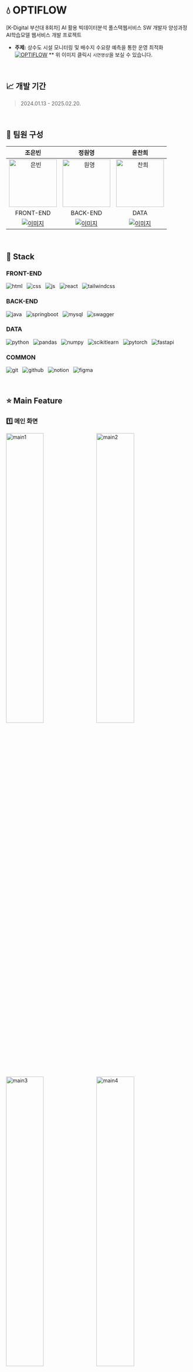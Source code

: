# 💧 OPTIFLOW
[K-Digital 부산대 8회차] AI 활용 빅데이터분석 풀스택웹서비스 SW 개발자 양성과정 AI학습모델 웹서비스 개발 프로젝트
- **주제:** 상수도 시설 모니터링 및 배수지 수요량 예측을 통한 운영 최적화 
[![OPTIFLOW](./assets/thumbnail.jpg)](https://www.youtube.com/watch?v=HKep8_t_vEM)
** 위 이미지 클릭시 `시연영상`을 보실 수 있습니다.

<br/>

## 📈 개발 기간
> 2024.01.13 - 2025.02.20.

<br/>

## 👥 팀원 구성

|조은빈|정원영|윤찬희|
|:---:|:---:|:---:|
|<img src="./assets/face/face_eb.png" width="130" height="130" alt="은빈" />|<img src="./assets/face/face_wy.png" width="130" height="130" alt="원영" />|<img src="./assets/face/face_ch.png" width="130" height="130" alt="찬희" />|
|FRONT-END|BACK-END|DATA|
|[![이미지](https://img.shields.io/badge/github-181717?style=for-the-badge&logo=github&logoColor=white)](https://github.com/iambean-git)|[![이미지](https://img.shields.io/badge/github-181717?style=for-the-badge&logo=github&logoColor=white)](https://github.com/wonny725)| [![이미지](https://img.shields.io/badge/github-181717?style=for-the-badge&logo=github&logoColor=white)](https://github.com/chanheeYun)|

<br/>

## 🔧 Stack

### **FRONT-END**
![html](https://img.shields.io/badge/html5-E34F26?style=for-the-badge&logo=html5&logoColor=white) &nbsp; ![css](https://img.shields.io/badge/css-1572B6?style=for-the-badge&logo=css3&logoColor=white) &nbsp; ![js](https://img.shields.io/badge/javascript-F7DF1E?style=for-the-badge&logo=javascript&logoColor=black) &nbsp; ![react](https://img.shields.io/badge/react-61DAFB?style=for-the-badge&logo=react&logoColor=black) &nbsp; ![tailwindcss](https://img.shields.io/badge/tailwindcss-06B6D4?style=for-the-badge&logo=tailwindcss&logoColor=black)

### **BACK-END**
![java](https://img.shields.io/badge/java-007396?style=for-the-badge&logo=java&logoColor=white) &nbsp; ![springboot](https://img.shields.io/badge/springboot-6DB33F?style=for-the-badge&logo=springboot&logoColor=white) &nbsp; ![mysql](https://img.shields.io/badge/mysql-4479A1?style=for-the-badge&logo=mysql&logoColor=white) &nbsp; ![swagger](https://img.shields.io/badge/swagger-85EA2D?style=for-the-badge&logo=swagger&logoColor=black)

### **DATA**
![python](https://img.shields.io/badge/python-3776AB?style=for-the-badge&logo=python&logoColor=white) &nbsp; ![pandas](https://img.shields.io/badge/pandas-150458?style=for-the-badge&logo=pandas&logoColor=white) &nbsp; ![numpy](https://img.shields.io/badge/numpy-013243?style=for-the-badge&logo=numpy&logoColor=white) &nbsp; ![scikitlearn](https://img.shields.io/badge/scikitlearn-F7931E?style=for-the-badge&logo=scikitlearn&logoColor=white) &nbsp; ![pytorch](https://img.shields.io/badge/pytorch-EE4C2C?style=for-the-badge&logo=pytorch&logoColor=white) &nbsp; ![fastapi](https://img.shields.io/badge/fastapi-009688?style=for-the-badge&logo=fastapi&logoColor=white)

### **COMMON**
![git](https://img.shields.io/badge/git-F05032?style=for-the-badge&logo=git&logoColor=white) &nbsp; ![github](https://img.shields.io/badge/github-181717?style=for-the-badge&logo=github&logoColor=white) &nbsp; ![notion](https://img.shields.io/badge/notion-00148C?style=for-the-badge&logo=notion&logoColor=white) &nbsp; ![figma](https://img.shields.io/badge/figma-F24E1E?style=for-the-badge&logo=figma&logoColor=white)

<br/>

## ⭐ Main Feature
### 1️⃣ 메인 화면
<img src="./assets/capture/main1.GIF" width="45%"  alt="main1" /> &nbsp; &nbsp; <img src="./assets/capture/main2.GIF" width="45%"  alt="main2" />
<img src="./assets/capture/main3.gif" width="45%"  alt="main3" /> &nbsp; &nbsp; <img src="./assets/capture/main4.GIF" width="45%"  alt="main4" />

- Optiflow 주요 서비스 소개

<br>

### 2️⃣ 이용 신청 / 로그인 / 비밀번호 변경
<img src="./assets/capture/inquiry.GIF" width="31%"  alt="inquiry" /> &nbsp; <img src="./assets/capture/capture_approved_mail.png" width="31%"  alt="main2" /> &nbsp; <img src="./assets/capture/capture_pwChange.png" width="31%"  alt="inquiry" />

- 메인 화면 하단에서 이용 문의 신청 가능 (모달로 구현)
- 이용 신청 후, 관리자 승인 시 이메일을 통해 임시비밀번호 발급 및 안내
- 로그인 후 '내 계정 관리' 탭에서 비밀번호 변경 가능

<br>

### 3️⃣ 대시보드
![대시보드](./assets/capture/capture_dashboard.png)
- `공통` : 아이콘 클릭 및 SelectBox를 통한 배수지 변경
- `영역 1` : 전체 배수지 `실시간 현재 수위 안내
- `영역 2` : 선택된 배수지의 상세 정보 제공 (수위, 현재 저수량, 1시간 뒤 예상 저수량)
- `영역 3` : 지난 24시간 유입량 및 유출량 확인
- `영역 4` : 추후 24시간 예측 유출량 및 추천 유입량 안내 (XG Boost / LSTM 모델 변경 가능)

<br>

### 4️⃣ 지난 수위 정보 조회
![waterFlow](./assets/capture/mulmung.gif)
- 모식도 형태로 한 눈에 볼 수 있는 흐름도 제공 (React-Flow 활용)
- 과거 날짜 및 시간 선택시, 해당일의 수위 데이터 안내 
- 각 배수지 hover시, 상세 데이터 안내

<br>

### 5️⃣ 배수지별 통계 정보
![regions](./assets/capture/capture_regions.png)
- Kakao Map API를 활용한 위치 안내 
    - 시각적 참고로 위해 가상으로 설치된 위치로, 실제 위치와 다를 수 있습니다.
- 마커 클릭시, 선택되는 배수지 변경
- 시간별, 일별, 월별 통계 정보를 볼 수 있음
- `그래프 1` : 실제 유출량 및 AI모델로 예측된 유출량
- `그래프 2` : 실측 기반 전기 사용량과 AI모델 사용시 예측 되는 전기 사용량

<br>

### 6️⃣ 관리자 페이지
<img src="./assets/capture/capture_admin0.png" width="45%"  alt="admin0" /> &nbsp; <img src="./assets/capture/capture_admin.png" width="45%"  alt="admin1" />
- `관리자 권한`으로 로그인시, `이용 문의 관리` 탭에 접근 가능
- 해당 페이지에서는 이용 문의가 테이블 형태로 나타남
- 하나의 문의 클릭시 우측에 상세 내역을 볼 수 있음
- `"신규/승인대기/승인완료"` 3가지 상태로 구분하며, 신규 문의를 읽으면 자동으로 승인대기로 변경
- `승인하기` 버튼 클릭 시, 임의 비밀번호 생성해 사용자에게 안내 메일 발송

<br>

### 6️⃣ 기타
<img src="./assets/capture/capture_spinner.gif" width="31%"  alt="spinner" /> &nbsp; <img src="./assets/capture/capture_failed.png" width="31%"  alt="failed" /> &nbsp; <img src="./assets/capture/capture_404.png" width="31%"  alt="notfound" /> 
- 데이터 로딩이 느려질 시, 스피너를 통해 로딩 화면 구현
- 서버 통신 실패 등, 데이터 로드에 실패 시, 오류 페이지 처리
- 잘못된 경로 접근시 404페이지


<br>

## 🔨 Server Architecture
<img src="./assets/architecture.png" width="75%"  alt="architecture" />

<br>

## 📋 배수량 예측 및 전기 요금 절감
### 1️⃣ 배수지 유출량 예측 (LSTM 및 XG Boost)
- 향후 `24시간` 유출량 예측 결과 모델별 비교
<img src="./assets/data/predict_24h.png" width="100%"  alt="predict" />

<br>

- 향후 `일주일(168시간)` 유출량 예측 결과 모델별 비교
<img src="./assets/data/predict_168h.png" width="100%"  alt="predict" />

<br>

### 2️⃣ 전기요금 절감 알고리즘
- 알고리즘 구성 과정

    <img src="./assets/data/algorithm.png" width="80%"  alt="predict" />
<br>

- 시간대별 전기요금 정보를 반영한 유입량 결정

    <img src="./assets/data/algorithm2.png" width="80%"  alt="predict" />
    
    - off-peak : 경부하 요금 적용 시간대
    - mid-peak : 중간부하 요금 적용 시간대
    - on-peak : 최대부하 요금 적용 시간대


<br>




<br>

### 3️⃣ 프로젝트 결과

<img src="./assets/data/result.png" width="80%"  alt="predict" />


<br>

- D배수지 시간별 전기 요금 ( 파랑 : 실측 기반 / 초록 : 예측 기반 )
    + 약 8.93% 감소 (배수지별, 일자별 상이)

    <img src="./assets/data/predict_hourly.png" width="80%"  alt="predict" />

<br>

